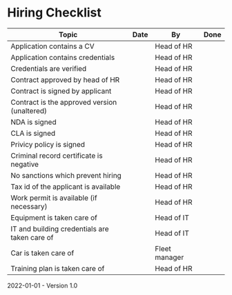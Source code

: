 # Hiring Checklist

| Topic                                         | Date | By            | Done |
| --------------------------------------------- | ---- | ------------- | ---- |
| Application contains a CV                     |      | Head of HR    |      |
| Application contains credentials              |      | Head of HR    |      |
| Credentials are verified                      |      | Head of HR    |      |
| Contract approved by head of HR               |      | Head of HR    |      |
| Contract is signed by applicant               |      | Head of HR    |      |
| Contract is the approved version (unaltered)  |      | Head of HR    |      |
| NDA is signed                                 |      | Head of HR    |      |
| CLA is signed                                 |      | Head of HR    |      |
| Privicy policy is signed                      |      | Head of HR    |      |
| Criminal record certificate is negative       |      | Head of HR    |      |
| No sanctions which prevent hiring             |      | Head of HR    |      |
| Tax id of the applicant is available          |      | Head of HR    |      |
| Work permit is available (if necessary)       |      | Head of HR    |      |
| Equipment is taken care of                    |      | Head of IT    |      |
| IT and building credentials are taken care of |      | Head of IT    |      |
| Car is taken care of                          |      | Fleet manager |      |
| Training plan is taken care of                |      | Head of HR    |      |



2022-01-01 - Version 1.0

